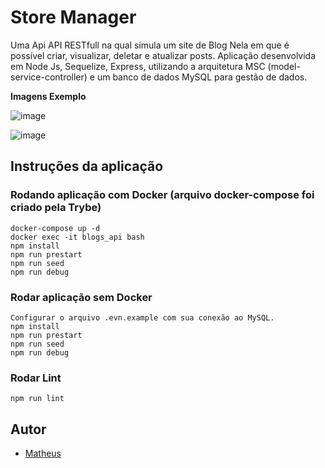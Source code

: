 <h1>Store Manager</h1>

 <p>Uma Api API RESTfull na qual simula um site de Blog Nela em que é possível criar, visualizar, deletar e atualizar posts. Aplicação desenvolvida em Node Js, Sequelize, Express, utilizando a arquitetura MSC (model-service-controller) e um banco de dados MySQL para gestão de dados.</p>
 
 
<summary><strong>Imagens Exemplo</strong></summary> 

![image](https://user-images.githubusercontent.com/99821267/194871959-fd85deb6-9cd8-4580-9915-8cee0916cd80.png)

![image](https://user-images.githubusercontent.com/99821267/194872527-c0e5a851-3771-4e17-9dd3-5cf449d1f675.png)


<h2> Instruções da aplicação </h2>

### Rodando aplicação com Docker (arquivo docker-compose foi criado pela Trybe)
```
docker-compose up -d
docker exec -it blogs_api bash
npm install
npm run prestart
npm run seed
npm run debug

```

### Rodar aplicação sem Docker
```
Configurar o arquivo .evn.example com sua conexão ao MySQL.
npm install
npm run prestart
npm run seed
npm run debug

```

### Rodar Lint
```
npm run lint
```

## Autor 
- [Matheus](https://github.com/MatheusNF123)

